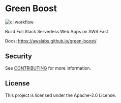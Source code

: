 # Green Boost
![ci workflow](https://github.com/awslabs/green-boost/actions/workflows/ci.yml/badge.svg)

Build Full Stack Serverless Web Apps on AWS Fast

Docs: https://awslabs.github.io/green-boost/

## Security

See [CONTRIBUTING](CONTRIBUTING.md#security-issue-notifications) for more information.

## License

This project is licensed under the Apache-2.0 License.